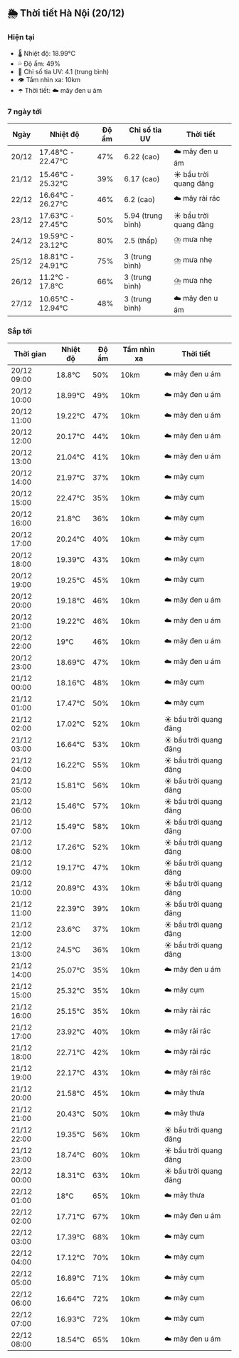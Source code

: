## 🌦️ Thời tiết Hà Nội (20/12)

### Hiện tại

- 🌡️ Nhiệt độ: 18.99℃
- 💦 Độ ẩm: 49%
- 🌟 Chỉ số tia UV: 4.1 (trung bình)
- 👁️ Tầm nhìn xa: 10km
- ☂️ Thời tiết: ☁️ mây đen u ám

### 7 ngày tới

| Ngày | Nhiệt độ | Độ ẩm | Chỉ số tia UV | Thời tiết |
| --- | --- | --- | --- | --- |
| 20/12 | 17.48℃ - 22.47℃ | 47% | 6.22 (cao) | ☁️ mây đen u ám |
| 21/12 | 15.46℃ - 25.32℃ | 39% | 6.17 (cao) | ☀️ bầu trời quang đãng |
| 22/12 | 16.64℃ - 26.27℃ | 46% | 6.2 (cao) | ☁️ mây rải rác |
| 23/12 | 17.63℃ - 27.45℃ | 50% | 5.94 (trung bình) | ☀️ bầu trời quang đãng |
| 24/12 | 19.59℃ - 23.12℃ | 80% | 2.5 (thấp) | ⛈️ mưa nhẹ |
| 25/12 | 18.81℃ - 24.91℃ | 75% | 3 (trung bình) | ⛈️ mưa nhẹ |
| 26/12 | 11.2℃ - 17.8℃ | 66% | 3 (trung bình) | ⛈️ mưa nhẹ |
| 27/12 | 10.65℃ - 12.94℃ | 48% | 3 (trung bình) | ☁️ mây đen u ám |

### Sắp tới

| Thời gian | Nhiệt độ | Độ ẩm | Tầm nhìn xa | Thời tiết |
| --- | --- | --- | --- | --- |
| 20/12 09:00 | 18.8℃ | 50% | 10km | ☁️ mây đen u ám |
| 20/12 10:00 | 18.99℃ | 49% | 10km | ☁️ mây đen u ám |
| 20/12 11:00 | 19.22℃ | 47% | 10km | ☁️ mây đen u ám |
| 20/12 12:00 | 20.17℃ | 44% | 10km | ☁️ mây đen u ám |
| 20/12 13:00 | 21.04℃ | 41% | 10km | ☁️ mây đen u ám |
| 20/12 14:00 | 21.97℃ | 37% | 10km | ☁️ mây cụm |
| 20/12 15:00 | 22.47℃ | 35% | 10km | ☁️ mây cụm |
| 20/12 16:00 | 21.8℃ | 36% | 10km | ☁️ mây cụm |
| 20/12 17:00 | 20.24℃ | 40% | 10km | ☁️ mây cụm |
| 20/12 18:00 | 19.39℃ | 43% | 10km | ☁️ mây cụm |
| 20/12 19:00 | 19.25℃ | 45% | 10km | ☁️ mây cụm |
| 20/12 20:00 | 19.18℃ | 46% | 10km | ☁️ mây đen u ám |
| 20/12 21:00 | 19.22℃ | 46% | 10km | ☁️ mây đen u ám |
| 20/12 22:00 | 19℃ | 46% | 10km | ☁️ mây đen u ám |
| 20/12 23:00 | 18.69℃ | 47% | 10km | ☁️ mây đen u ám |
| 21/12 00:00 | 18.16℃ | 48% | 10km | ☁️ mây cụm |
| 21/12 01:00 | 17.47℃ | 50% | 10km | ☁️ mây cụm |
| 21/12 02:00 | 17.02℃ | 52% | 10km | ☀️ bầu trời quang đãng |
| 21/12 03:00 | 16.64℃ | 53% | 10km | ☀️ bầu trời quang đãng |
| 21/12 04:00 | 16.22℃ | 55% | 10km | ☀️ bầu trời quang đãng |
| 21/12 05:00 | 15.81℃ | 56% | 10km | ☀️ bầu trời quang đãng |
| 21/12 06:00 | 15.46℃ | 57% | 10km | ☀️ bầu trời quang đãng |
| 21/12 07:00 | 15.49℃ | 58% | 10km | ☀️ bầu trời quang đãng |
| 21/12 08:00 | 17.26℃ | 52% | 10km | ☀️ bầu trời quang đãng |
| 21/12 09:00 | 19.17℃ | 47% | 10km | ☀️ bầu trời quang đãng |
| 21/12 10:00 | 20.89℃ | 43% | 10km | ☀️ bầu trời quang đãng |
| 21/12 11:00 | 22.39℃ | 39% | 10km | ☀️ bầu trời quang đãng |
| 21/12 12:00 | 23.6℃ | 37% | 10km | ☀️ bầu trời quang đãng |
| 21/12 13:00 | 24.5℃ | 36% | 10km | ☀️ bầu trời quang đãng |
| 21/12 14:00 | 25.07℃ | 35% | 10km | ☁️ mây đen u ám |
| 21/12 15:00 | 25.32℃ | 35% | 10km | ☁️ mây cụm |
| 21/12 16:00 | 25.15℃ | 35% | 10km | ☁️ mây rải rác |
| 21/12 17:00 | 23.92℃ | 40% | 10km | ☁️ mây rải rác |
| 21/12 18:00 | 22.71℃ | 42% | 10km | ☁️ mây rải rác |
| 21/12 19:00 | 22.17℃ | 43% | 10km | ☁️ mây rải rác |
| 21/12 20:00 | 21.58℃ | 45% | 10km | ☁️ mây thưa |
| 21/12 21:00 | 20.43℃ | 50% | 10km | ☁️ mây thưa |
| 21/12 22:00 | 19.35℃ | 56% | 10km | ☀️ bầu trời quang đãng |
| 21/12 23:00 | 18.74℃ | 60% | 10km | ☀️ bầu trời quang đãng |
| 22/12 00:00 | 18.31℃ | 63% | 10km | ☀️ bầu trời quang đãng |
| 22/12 01:00 | 18℃ | 65% | 10km | ☁️ mây thưa |
| 22/12 02:00 | 17.71℃ | 67% | 10km | ☁️ mây đen u ám |
| 22/12 03:00 | 17.39℃ | 68% | 10km | ☁️ mây cụm |
| 22/12 04:00 | 17.12℃ | 70% | 10km | ☁️ mây cụm |
| 22/12 05:00 | 16.89℃ | 71% | 10km | ☁️ mây cụm |
| 22/12 06:00 | 16.64℃ | 72% | 10km | ☁️ mây cụm |
| 22/12 07:00 | 16.93℃ | 72% | 10km | ☁️ mây cụm |
| 22/12 08:00 | 18.54℃ | 65% | 10km | ☁️ mây đen u ám |
